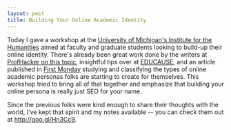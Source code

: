 ```yaml
---
layout: post
title: Building Your Online Academic Identity
---
```

Today I gave a workshop at the [University of Michigan's Institute for the Humanities](http://www.lsa.umich.edu/humanities/) aimed at faculty and graduate students looking to build-up their online identity. There's already been great work done by the writers at [ProfHacker on this topic](http://chronicle.com/blogs/profhacker/creating-and-maintaining-a-professional-presence-online-a-roundup-and-reflection/43030), insightful tips over at [EDUCAUSE](http://www.educause.edu/ero/article/intentional-web-presence-10-seo-strategies-every-academic-needs-know), and an article published in [First Monday](http://firstmonday.org/ojs/index.php/fm/article/view/3969/3292) studying and classifying the types of online academic personas folks are starting to create for themselves. This workshop tried to bring all of that together and emphasize that building your online persona is really just SEO for your name.

Since the previous folks were kind enough to share their thoughts with the world, I've kept that spirit and my notes available -- you can check them out at <http://goo.gl/Hn3Cc9>.
